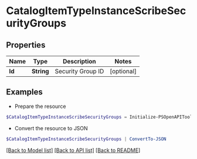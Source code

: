 # CatalogItemTypeInstanceScribeSecurityGroups
## Properties

Name | Type | Description | Notes
------------ | ------------- | ------------- | -------------
**Id** | **String** | Security Group ID | [optional] 

## Examples

- Prepare the resource
```powershell
$CatalogItemTypeInstanceScribeSecurityGroups = Initialize-PSOpenAPIToolsCatalogItemTypeInstanceScribeSecurityGroups  -Id null
```

- Convert the resource to JSON
```powershell
$CatalogItemTypeInstanceScribeSecurityGroups | ConvertTo-JSON
```

[[Back to Model list]](../README.md#documentation-for-models) [[Back to API list]](../README.md#documentation-for-api-endpoints) [[Back to README]](../README.md)

